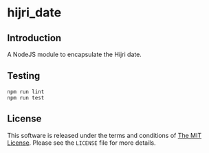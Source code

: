# hijri_date

## Introduction

A NodeJS module to encapsulate the Hijri date.

## Testing

```
npm run lint
npm run test
```

## License

This software is released under the terms and conditions of [The MIT License].
Please see the `LICENSE` file for more details.

[The MIT License]: http://www.opensource.org/licenses/mit-license.php
